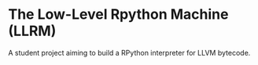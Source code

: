 The Low-Level Rpython Machine (LLRM)
====================================

A student project aiming to build a RPython interpreter for LLVM bytecode.
